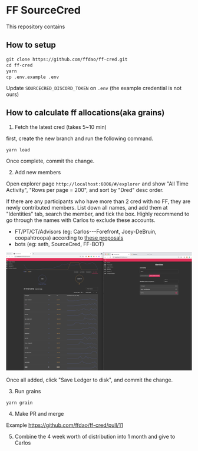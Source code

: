 # FF SourceCred 

This repository contains 

## How to setup

```
git clone https://github.com/ffdao/ff-cred.git
cd ff-cred
yarn
cp .env.example .env
```

Update `SOURCECRED_DISCORD_TOKEN` on `.env` (the example credential is not ours)

## How to calculate ff allocations(aka grains) 

1. Fetch the latest cred (takes 5~10 min)

first, create the new branch and run the following command.

```
yarn load
```

Once complete, commit the change.

2. Add new members

Open explorer page `http://localhost:6006/#/explorer` and show "All Time Activity", "Rows per page = 200", and sort by "Dred" desc order.

If there are any participants who have more than 2 cred with no FF, they are newly contributed members. List down all names, and add them at "Identities" tab, search the member, and tick the box. Highly recommend to go through the names with Carlos to exclude these accounts.

- FT/PT/CT/Advisors (eg: Carlos---Forefront, Joey-DeBruin, coopahtroopa) according to [these proposals](https://snapshot.org/#/ffdao.eth/proposal/QmejUFkTFzhWS3McVpYbfX3C4u1cBLSFqqfqysvXe3rrL5)
- bots (eg: seth, SourceCred, FF-BOT)

![](./sourcecred.png)

Once all added, click "Save Ledger to disk", and commit the change.


3. Run grains

```
yarn grain
```

4. Make PR and merge

Example https://github.com/ffdao/ff-cred/pull/11

5. Combine the 4 week worth of distribution into 1 month and give to Carlos
